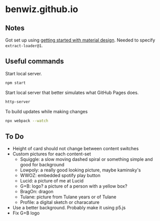 # benwiz.github.io

## Notes

Got set up using [getting started with material design](https://material.io/components/web/docs/getting-started/). Needed to specify `extract-loader@1`.

## Useful commands

Start local server.

```bash
npm start
```

Start local server that better simulates what GitHub Pages does.

```bash
http-server
```

To build updates while making changes

```bash
npx webpack --watch
```

## To Do

- Height of card should not change between content switches
- Custom pictures for each content-set
    - Squiggle: a slow moving dashed spiral or something simple and good for background
    - Lowpoly: a really good looking picture, maybe kaminsky's
    - WWOZ: embedded spotify play button
    - Lucid: a picture of me at Lucid
    - G+B: logo? a picture of a person with a yellow box?
    - BragOn: dragon
    - Tulane: picture from Tulane years or of Tulane
    - Profile: a digital sketch or characature
- Use a better background. Probably make it using p5.js
- Fix G+B logo
